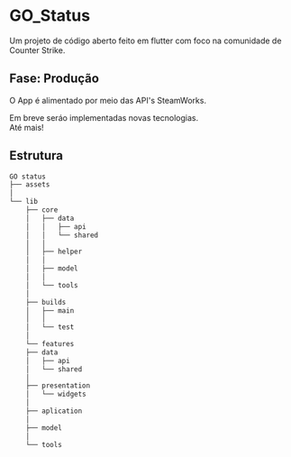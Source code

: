 # GO_Status

Um projeto de código aberto feito em flutter com foco na comunidade de Counter Strike.

## Fase: Produção

O App é alimentado por meio das API's SteamWorks.

Em breve seráo implementadas novas tecnologias. <br/>
Até mais!

## Estrutura

```bash
GO status  
├── assets  
│  
└── lib  
    ├── core  
    │   ├── data  
    │   │   ├── api  
    │   │   └── shared  
    │   │  
    │   ├── helper
    │   │  
    │   ├── model  
    │   │  
    │   └── tools  
    │   
    ├── builds  
    │   ├── main  
    │   │  
    │   └── test  
    │  
    └── features  
	├── data  
	│   ├── api  
	│   └── shared  
	│  
	├── presentation  
	│   └── widgets  
	│  
	├── aplication  
	│  
	├── model  
	│  
	└── tools  
